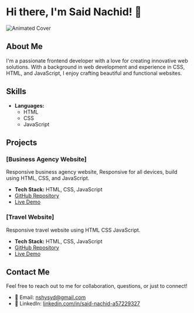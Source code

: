 # Hi there, I'm Said Nachid! 👋

![Animated Cover](https://media4.giphy.com/media/v1.Y2lkPTc5MGI3NjExMWdubDZieDdqZjlsajQ2dHB1aTNpbjFjcHJucTV1NXRkd3Vid2FlYyZlcD12MV9pbnRlcm5hbF9naWZfYnlfaWQmY3Q9Zw/qgQUggAC3Pfv687qPC/giphy.gif)
## About Me

I'm a passionate frontend developer with a love for creating innovative web solutions. With a background in web development and experience in CSS, HTML, and JavaScript, I enjoy crafting beautiful and functional websites.

## Skills

- **Languages:**
  - HTML
  - CSS
  - JavaScript

## Projects

### [Business Agency Website]
Responsive business agency website,
Responsive for all devices, build using HTML, CSS, and JavaScript.
- **Tech Stack:** HTML, CSS, JavaScript
- [GitHub Repository](https://github.com/saidnachid/business-agency-website)
- [Live Demo](https://saidnachid.github.io/business-agency-website/)

### [Travel Website]
Responsive travel website using HTML CSS JavaScript.
- **Tech Stack:** HTML, CSS, JavaScript
- [GitHub Repository](https://github.com/saidnachid/travel-website)
- [Live Demo](https://saidnachid.github.io/travel-website/)

## Contact Me

Feel free to reach out to me for collaboration, questions, or just to connect!

- 📧 Email: [nshysyd@gmail.com](mailto:nshysyd@gmail.com)
- 💼 LinkedIn: [linkedin.com/in/said-nachid-a57229327](https://www.linkedin.com/in/said-nachid-a57229327/)
